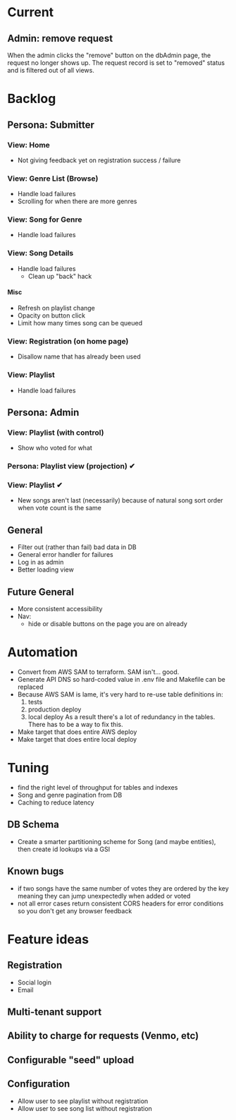 # Current

## Admin: remove request
When the admin clicks the "remove" button on the dbAdmin page, the request no longer shows up. The request record is 
set to "removed" status and is filtered out of all views.



# Backlog

## Persona: Submitter

### View: Home
* Not giving feedback yet on registration success / failure

### View: Genre List (Browse) 
* Handle load failures
* Scrolling for when there are more genres

### View: Song for Genre
* Handle load failures 

### View: Song Details 
* Handle load failures
  - Clean up "back" hack

#### Misc
- Refresh on playlist change
- Opacity on button click
- Limit how many times song can be queued

### View: Registration (on home page)
* Disallow name that has already been used

### View: Playlist
* Handle load failures

## Persona: Admin
### View: Playlist (with control)
* Show who voted for what

### Persona: Playlist view (projection) ✔︎
### View: Playlist ✔︎
* New songs aren't last (necessarily) because of natural song sort order when vote count is the same

## General
 
* Filter out (rather than fail) bad data in DB 
* General error handler for failures 
* Log in as admin  
* Better loading view  

## Future General
* More consistent accessibility
* Nav:
  * hide or disable buttons on the page you are on already

# Automation
* Convert from AWS SAM to terraform. SAM isn't... good.
* Generate API DNS so hard-coded value in .env file and Makefile can be replaced
* Because AWS SAM is lame, it's very hard to re-use table definitions in:
  1. tests
  2. production deploy
  3. local deploy
  As a result there's a lot of redundancy in the tables. There has to be a way to fix this.
* Make target that does entire AWS deploy
* Make target that does entire local deploy

# Tuning
* find the right level of throughput for tables and indexes
* Song and genre pagination from DB
* Caching to reduce latency

## DB Schema
* Create a smarter partitioning scheme for Song (and maybe entities), then create id lookups via a GSI

## Known bugs
* if two songs have the same number of votes they are ordered by the key meaning they can jump unexpectedly when added or voted
* not all error cases return consistent CORS headers for error conditions so you don't get any browser feedback

# Feature ideas
## Registration
* Social login
* Email

## Multi-tenant support
## Ability to charge for requests (Venmo, etc)
## Configurable "seed" upload

## Configuration
* Allow user to see playlist without registration
* Allow user to see song list without registration